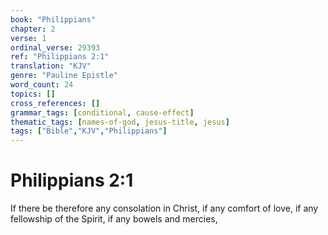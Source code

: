 ```yaml
---
book: "Philippians"
chapter: 2
verse: 1
ordinal_verse: 29393
ref: "Philippians 2:1"
translation: "KJV"
genre: "Pauline Epistle"
word_count: 24
topics: []
cross_references: []
grammar_tags: [conditional, cause-effect]
thematic_tags: [names-of-god, jesus-title, jesus]
tags: ["Bible","KJV","Philippians"]
---
```


# Philippians 2:1

If there be therefore any consolation in Christ, if any comfort of love, if any fellowship of the Spirit, if any bowels and mercies,
